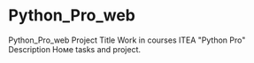# Python_Pro_web
Python_Pro_web
Project Title
Work in courses ITEA "Python Pro"
Description
Номе tasks and project. 
